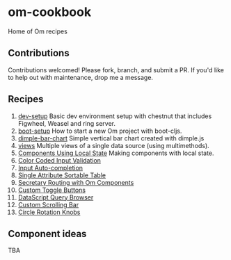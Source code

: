 om-cookbook
===========

Home of Om recipes

## Contributions

Contributions welcomed! Please fork, branch, and submit a PR. If you'd
like to help out with maintenance, drop me a message.

## Recipes

1. [dev-setup](https://github.com/om-cookbook/om-cookbook/tree/master/recipes/dev-setup)
   Basic dev environment setup with chestnut that includes Figwheel, Weasel and
   ring server.
2. [boot-setup](https://github.com/om-cookbook/om-cookbook/tree/master/recipes/boot-setup)
    How to start a new Om project with boot-cljs.
3. [dimple-bar-chart](https://github.com/om-cookbook/om-cookbook/tree/master/recipes/dimple-bar-chart)
   Simple vertical bar chart created with dimple.js
4. [views](https://github.com/om-cookbook/om-cookbook/tree/master/recipes/views)
   Multiple views of a single data source (using multimethods).
5. [Components Using Local State](https://github.com/om-cookbook/om-cookbook/tree/master/recipes/local-state)
   Making components with local state.
6. [Color Coded Input Validation](https://github.com/om-cookbook/om-cookbook/tree/master/recipes/input-validation)
7. [Input Auto-completion](https://github.com/om-cookbook/om-cookbook/tree/master/recipes/auto-complete)
8. [Single Attribute Sortable Table](https://github.com/om-cookbook/om-cookbook/tree/master/recipes/sortable-table)
9. [Secretary Routing with Om Components](https://github.com/om-cookbook/om-cookbook/tree/master/recipes/routing-with-secretary)
10. [Custom Toggle Buttons](https://github.com/om-cookbook/om-cookbook/tree/master/recipes/toggle-button)
11. [DataScript Query Browser](https://github.com/om-cookbook/om-cookbook/tree/master/recipes/datascript-query-browser)
12. [Custom Scrolling Bar](https://github.com/om-cookbook/om-cookbook/tree/master/recipes/scrollbar)
13. [Circle Rotation Knobs](https://github.com/om-cookbook/om-cookbook/tree/master/recipes/knob)


## Component ideas

TBA
